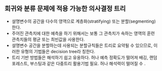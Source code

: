 ## 회귀와 분류 문제에 적용 가능한 의사결정 트리
- 설명변수의 공간을 다수의 영역으로 계층화(stratifying) 또는 분할(segmenting)한다.
- 주어진 관측치에 대한 예측을 하기 위해서는 보통 그 관측치가 속하는 영역의 훈련 관측치들의 평균 또는 최빈값을 사용한다.
- 설명변수 공간을 분할하는데 사용되는 분할규칙들은 트리로 요약될 수 있으므로, 이러한 유형의 기법들은 decision tree라 칭한다.
- 트리 기반 방법들은 해석하기 쉽고 유옹하다. 허나 예측 정확도가 떨어져 배깅, 랜덤 포레스트, 부스팅과 같은 다중트리 활용기법 필요. 허나 해석력이 떨어질 수 .
